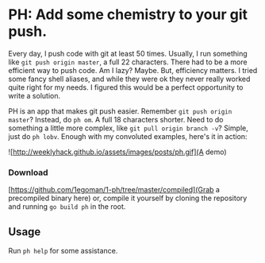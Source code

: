 # PH: Add some chemistry to your git push.

Every day, I push code with git at least 50 times. Usually, I run something
like `git push origin master`, a full 22 characters. There had to be a more
efficient way to push code. Am I lazy? Maybe. But, efficiency matters.
I tried some fancy shell aliases, and while they
were ok they never really worked quite right for my needs. I figured this
would be a perfect opportunity to write a solution.

PH is an app that makes git push easier. Remember `git push origin master`?
Instead, do `ph om`. A full 18 characters shorter. Need to do something a little
more complex, like `git pull origin branch -v`? Simple, just do `ph
lobv`. Enough with my convoluted examples, here's it in action:

![http://weeklyhack.github.io/assets/images/posts/ph.gif](A demo)

### Download
[https://github.com/1egoman/1-ph/tree/master/compiled](Grab a precompiled binary here)
or, compile it yourself by cloning the repository and running `go build ph` in
the root.

## Usage
Run `ph help` for some assistance.
